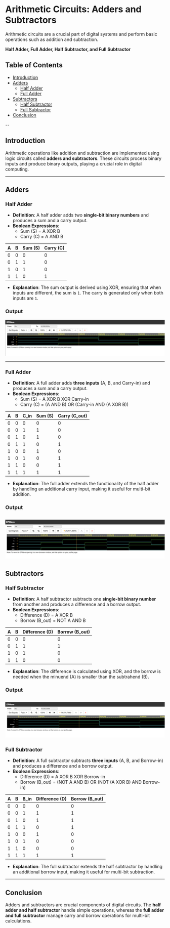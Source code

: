 # **Arithmetic Circuits: Adders and Subtractors**

Arithmetic circuits are a crucial part of digital systems and perform basic operations such as addition and subtraction. 

**Half Adder, Full Adder, Half Subtractor, and Full Subtractor** 

## **Table of Contents**
- [Introduction](#introduction)
- [Adders](#adders)
  - [Half Adder](#half-adder)
  - [Full Adder](#full-adder)
- [Subtractors](#subtractors)
  - [Half Subtractor](#half-subtractor)
  - [Full Subtractor](#full-subtractor)
- [Conclusion](#conclusion)

--
## **Introduction**

Arithmetic operations like addition and subtraction are implemented using logic circuits called **adders and subtractors**. These circuits process binary inputs and produce binary outputs, playing a crucial role in digital computing.

---

## **Adders**

### **Half Adder**
- **Definition**: A half adder adds two **single-bit binary numbers** and produces a sum and a carry output.
- **Boolean Expressions**:
  - Sum (S) = A XOR B
  - Carry (C) = A AND B

| A | B | Sum (S) | Carry (C) |
|---|---|--------|---------|
| 0 | 0 | 0 | 0 |
| 0 | 1 | 1 | 0 |
| 1 | 0 | 1 | 0 |
| 1 | 1 | 0 | 1 |

- **Explanation**: The sum output is derived using XOR, ensuring that when inputs are different, the sum is `1`. The carry is generated only when both inputs are `1`.
### Output
![OUTPUT](HA-BM-if-else.png)

---

### **Full Adder**
- **Definition**: A full adder adds **three inputs** (A, B, and Carry-in) and produces a sum and a carry output.
- **Boolean Expressions**:
  - Sum (S) = A XOR B XOR Carry-in
  - Carry (C) = (A AND B) OR (Carry-in AND (A XOR B))

| A | B | C_in | Sum (S) | Carry (C_out) |
|---|---|-----|--------|------------|
| 0 | 0 | 0 | 0 | 0 |
| 0 | 0 | 1 | 1 | 0 |
| 0 | 1 | 0 | 1 | 0 |
| 0 | 1 | 1 | 0 | 1 |
| 1 | 0 | 0 | 1 | 0 |
| 1 | 0 | 1 | 0 | 1 |
| 1 | 1 | 0 | 0 | 1 |
| 1 | 1 | 1 | 1 | 1 |

- **Explanation**: The full adder extends the functionality of the half adder by handling an additional carry input, making it useful for multi-bit addition.
### Output
![output](FA-BM-Case.png)
---

## **Subtractors**

### **Half Subtractor**
- **Definition**: A half subtractor subtracts one **single-bit binary number** from another and produces a difference and a borrow output.
- **Boolean Expressions**:
  - Difference (D) = A XOR B
  - Borrow (B_out) = NOT A AND B

| A | B | Difference (D) | Borrow (B_out) |
|---|---|-------------|--------------|
| 0 | 0 | 0 | 0 |
| 0 | 1 | 1 | 1 |
| 1 | 0 | 1 | 0 |
| 1 | 1 | 0 | 0 |

- **Explanation**: The difference is calculated using XOR, and the borrow is needed when the minuend (A) is smaller than the subtrahend (B).
### Output
![output](HS-DF-CAS.png)
---

### **Full Subtractor**
- **Definition**: A full subtractor subtracts **three inputs** (A, B, and Borrow-in) and produces a difference and a borrow output.
- **Boolean Expressions**:
  - Difference (D) = A XOR B XOR Borrow-in
  - Borrow (B_out) = (NOT A AND B) OR (NOT (A XOR B) AND Borrow-in)

| A | B | B_in | Difference (D) | Borrow (B_out) |
|---|---|-----|-------------|--------------|
| 0 | 0 | 0 | 0 | 0 |
| 0 | 0 | 1 | 1 | 1 |
| 0 | 1 | 0 | 1 | 1 |
| 0 | 1 | 1 | 0 | 1 |
| 1 | 0 | 0 | 1 | 0 |
| 1 | 0 | 1 | 0 | 0 |
| 1 | 1 | 0 | 0 | 0 |
| 1 | 1 | 1 | 1 | 1 |

- **Explanation**: The full subtractor extends the half subtractor by handling an additional borrow input, making it useful for multi-bit subtraction.

---

## **Conclusion**

Adders and subtractors are crucial components of digital circuits. The **half adder and half subtractor** handle simple operations, whereas the **full adder and full subtractor** manage carry and borrow operations for multi-bit calculations.




